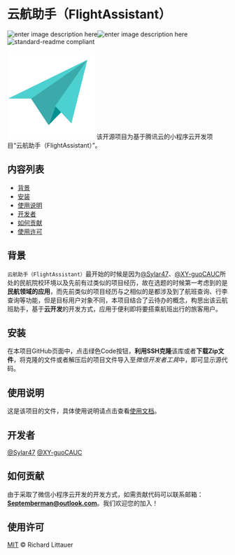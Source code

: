 # 云航助手（FlightAssistant）
![enter image description here](https://img.shields.io/badge/javascript-100%25-blue)![enter image description here](https://img.shields.io/badge/license-MIT-green)![standard-readme compliant](https://img.shields.io/badge/readme%20style-standard-brightgreen.svg?style=flat-square)

![云航助手](https://raw.githubusercontent.com/CAUC-GT/FlightAssistant/master/FlightAssistant/miniprogram/image/%E7%BA%B8%E9%A3%9E%E6%9C%BA.png)
该开源项目为基于腾讯云的小程序云开发项目“云航助手（FlightAssistant）”。
## 内容列表

- [背景](#背景)
- [安装](#安装)
- [使用说明](#使用说明)
- [开发者](#开发者)
- [如何贡献](#如何贡献)
- [使用许可](#使用许可)
## 背景

`云航助手（FlightAssistant）`最开始的时候是因为[@Sylar47](https://github.com/Sylar47)、[@XY-guoCAUC](https://github.com/XY-guoCAUC)所处的民航院校环境以及先前有过类似的项目经历，故在选题的时候第一考虑到的是**民航领域的应用**，而先前类似的项目经历与之相似的是都涉及到了航班查询、行李查询等功能，但是目标用户对象不同，本项目结合了云待办的概念，构思出该云航班助手，基于**云开发**的开发方式，应用于便利即将要搭乘航班出行的旅客用户。
## 安装
在本项目GitHub页面中，点击绿色Code按钮，**利用SSH克隆**该库或者**下载Zip文件**，将克隆的文件或者解压后的项目文件导入至*微信开发者工具*中，即可显示源代码。

## 使用说明
这是该项目的文件，具体使用说明请点击查看[使用文档]()。

## 开发者
[@Sylar47](https://github.com/Sylar47)
[@XY-guoCAUC](https://github.com/XY-guoCAUC)

## 如何贡献
由于采取了微信小程序云开发的开发方式，如需贡献代码可以联系邮箱：**Septemberman@outlook.com**。我们欢迎您的加入！

## 使用许可
[MIT](LICENSE) © Richard Littauer
